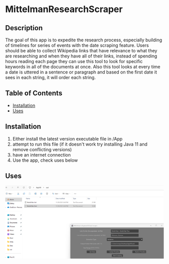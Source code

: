 # MittelmanResearchScraper

## Description

The goal of this app is to expedite the research process, especially building of timelines for series of events with the date scraping feature. Users should be able to collect Wikipedia links that have relevance to what they are researching and when they have all of their links, instead of spending hours reading each page they can use this tool to look for specific keywords in all of the documents at once. Also this tool looks at every time a date is uttered in a sentence or paragraph and based on the first date it sees in each string, it will order each string.

## Table of Contents

- [Installation](#installation)
- [Uses](#uses)

## Installation
1. Either install the latest version executable file in /App
2. attempt to run this file (if it doesn't work try installing Java 11 and remove conflicting versions)
3. have an internet connection
4. Use the app, check uses below

## Uses
![Local Image](images/comma_separated_input.png)
